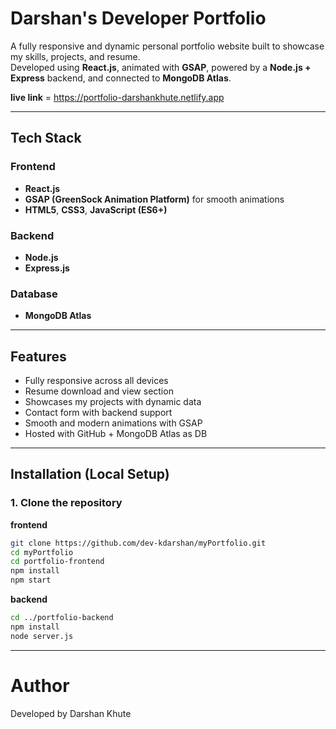 # Darshan's Developer Portfolio

A fully responsive and dynamic personal portfolio website built to showcase my skills, projects, and resume.  
Developed using **React.js**, animated with **GSAP**, powered by a **Node.js + Express** backend, and connected to **MongoDB Atlas**.

**live link** = https://portfolio-darshankhute.netlify.app

---



## Tech Stack

### Frontend
- **React.js**
- **GSAP (GreenSock Animation Platform)** for smooth animations
- **HTML5**, **CSS3**, **JavaScript (ES6+)**

### Backend
- **Node.js**
- **Express.js**

### Database
- **MongoDB Atlas**

---
## Features

-  Fully responsive across all devices
-  Resume download and view section
-  Showcases my projects with dynamic data
-  Contact form with backend support
-  Smooth and modern animations with GSAP
-  Hosted with GitHub + MongoDB Atlas as DB

---
## Installation (Local Setup)

### 1. Clone the repository

**frontend**

```bash
git clone https://github.com/dev-kdarshan/myPortfolio.git
cd myPortfolio
cd portfolio-frontend
npm install
npm start
```
**backend**
```bash
cd ../portfolio-backend
npm install
node server.js
```
---
# Author
Developed by Darshan Khute